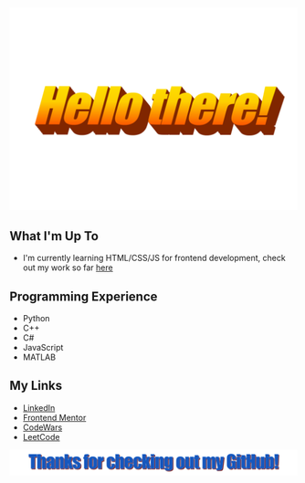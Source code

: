<div align="center">
    <img src="https://github.com/JacobMarshall0/JacobMarshall0/blob/master/images/hellothere.png?raw=true" style="max-width:100%;" alt="Hello there!">
</div>

## What I'm Up To
- I'm currently learning HTML/CSS/JS for frontend development, check out my work so far [here](https://jacobmarshall0.github.io/FrontendMentor/)

## Programming Experience
- Python
- C++
- C#
- JavaScript
- MATLAB

## My Links

- <a href="https://www.linkedin.com/in/jacob-marshall-295ba11a8/">LinkedIn</a>
- <a href="https://www.frontendmentor.io/profile/JacobMarshall0">Frontend Mentor</a>
- <a href="https://www.codewars.com/users/jacobmarshall">CodeWars</a>
- <a href="https://leetcode.com/jacobmarshall0/">LeetCode</a>


<div align="center">
    <img src="https://github.com/JacobMarshall0/JacobMarshall0/blob/master/images/thanks.png?raw=true" style="max-width:100%;" alt="Thanks for checking my GitHub out!">
</div>
